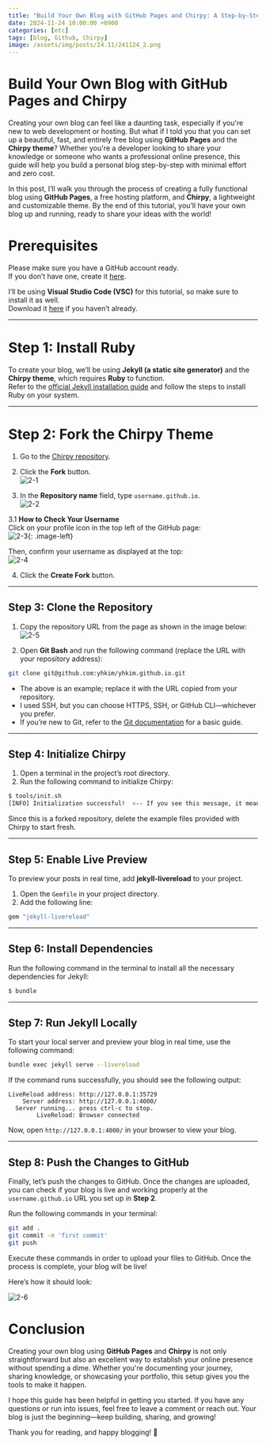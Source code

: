 ```yaml
---
title: "Build Your Own Blog with GitHub Pages and Chirpy: A Step-by-Step Guide"
date: 2024-11-24 10:00:00 +0900
categories: [etc]
tags: [blog, Github, Chirpy]
image: /assets/img/posts/24.11/241124_2.png
---
```


# Build Your Own Blog with GitHub Pages and Chirpy

Creating your own blog can feel like a daunting task, especially if you're new to web development or hosting. But what if I told you that you can set up a beautiful, fast, and entirely free blog using **GitHub Pages** and the **Chirpy theme**? Whether you're a developer looking to share your knowledge or someone who wants a professional online presence, this guide will help you build a personal blog step-by-step with minimal effort and zero cost.

In this post, I’ll walk you through the process of creating a fully functional blog using **GitHub Pages**, a free hosting platform, and **Chirpy**, a lightweight and customizable theme. By the end of this tutorial, you’ll have your own blog up and running, ready to share your ideas with the world!

<!-- 
# GitHub Pages와 Chirpy로 나만의 블로그 만들기

자신만의 블로그를 만드는 것은 처음 시작할 때 상당히 어렵게 느껴질 수 있습니다. 하지만 **GitHub Pages**와 **Chirpy 테마**를 사용하면 아름답고 빠르며 완전히 무료인 블로그를 손쉽게 만들 수 있다는 것을 아셨나요? 당신이 개발자로서 지식을 공유하고 싶거나, 전문적인 온라인 포트폴리오를 만들고 싶다면, 이 가이드는 최소한의 노력과 비용으로 개인 블로그를 만드는 데 도움을 줄 것입니다.

이 글에서는 무료 호스팅 플랫폼인 **GitHub Pages**와 가볍고 커스터마이즈 가능한 테마인 **Chirpy**를 사용하여 완전히 기능적인 블로그를 만드는 과정을 안내할 것입니다. 튜토리얼을 마치면 자신만의 블로그를 완성하여 세상과 아이디어를 공유할 준비를 마칠 수 있을 것입니다!
-->


# Prerequisites

Please make sure you have a GitHub account ready.  
If you don’t have one, create it [here](https://github.com/).

I’ll be using **Visual Studio Code (VSC)** for this tutorial, so make sure to install it as well.  
Download it [here](https://code.visualstudio.com/) if you haven’t already.

<!-- 
# 사전준비

깃헙 계정은 미리 준비해주세요!!  
없으신 분들은 [여기](https://github.com/)에서 만들어주세요.

저는 **Visual Studio Code (VSC)**로 진행할 것이기 때문에 VSC도 설치해주세요.  
[여기](https://code.visualstudio.com/)에서 설치할 수 있습니다.
-->

---

# Step 1: Install Ruby

To create your blog, we’ll be using **Jekyll (a static site generator)** and the **Chirpy theme**, which requires **Ruby** to function.  
Refer to the [official Jekyll installation guide](https://jekyllrb.com/docs/installation/) and follow the steps to install Ruby on your system.

<!-- 
# 첫번째 ruby 설치

블로그를 만들기 위해 우리는 **Jekyll(정적 사이트 생성기)**와 **Chirpy 테마**를 사용할 것입니다. 이를 위해 **Ruby**가 필수입니다.  
[Jekyll 공식 설치 가이드](https://jekyllrb.com/docs/installation/)를 참고하여 Ruby를 설치해주세요.
-->

---

# Step 2: Fork the Chirpy Theme

1. Go to the [Chirpy repository](https://github.com/cotes2020/jekyll-theme-chirpy/).  

2. Click the **Fork** button.  
![2-1](/assets/img/posts/24.11/2-1.png)

3. In the **Repository name** field, type `username.github.io`.  
![2-2](/assets/img/posts/24.11/2-2.png)

3.1 **How to Check Your Username**  
Click on your profile icon in the top left of the GitHub page:  
![2-3](/assets/img/posts/24.11/2-3.png){: .image-left}

Then, confirm your username as displayed at the top:  
![2-4](/assets/img/posts/24.11/2-4.png)

4. Click the **Create Fork** button.

<!-- 
# 두번쨰 Chirpy Fork 하기

1. [Chirpy Repository](https://github.com/cotes2020/jekyll-theme-chirpy/)로 들어가주세요.

2. **Fork** 버튼을 클릭하세요.  
![2-1](/assets/img/posts/24.11/2-1.png)

3. **Repository name** 필드에 `username.github.io`를 입력하세요.  
![2-2](/assets/img/posts/24.11/2-2.png)

3.1 **username 확인법**  
GitHub 페이지 상단 왼쪽의 프로필 아이콘을 클릭하세요.  
![2-3](/assets/img/posts/24.11/2-3.png){: .image-left}

그런 다음 화면 상단에 표시된 username을 확인하세요.  
![2-4](/assets/img/posts/24.11/2-4.png)

4. **Create Fork** 버튼을 클릭하세요.
-->

---

## Step 3: Clone the Repository

1. Copy the repository URL from the page as shown in the image below:  
![2-5](/assets/img/posts/24.11/2-5.png)

2. Open **Git Bash** and run the following command (replace the URL with your repository address):  

```bash
git clone git@github.com:yhkim/yhkim.github.io.git
```

- The above is an example; replace it with the URL copied from your repository.  
- I used SSH, but you can choose HTTPS, SSH, or GitHub CLI—whichever you prefer.  
- If you’re new to Git, refer to the [Git documentation](https://git-scm.com/doc) for a basic guide.

<!-- 
- 위는 예시이며 각자 리포지토리에서 복사한 주소를 넣으셔야 합니다.  
- 저는 SSH로 했지만 HTTPS, SSH, GitHub CLI 중 아무거나 사용하시면 됩니다.  
- Git에 대한 기초 지식이 없으신 분은 [여기](https://git-scm.com/doc)를 참고하세요.
-->

---

## Step 4: Initialize Chirpy

1. Open a terminal in the project’s root directory.  
2. Run the following command to initialize Chirpy:

```bash
$ tools/init.sh
[INFO] Initialization successful!  <-- If you see this message, it means the initialization was successful.
```

Since this is a forked repository, delete the example files provided with Chirpy to start fresh.

---

## Step 5: Enable Live Preview

To preview your posts in real time, add **jekyll-livereload** to your project.

1. Open the `Gemfile` in your project directory.  
2. Add the following line:

```bash
gem "jekyll-livereload"
```

---

## Step 6: Install Dependencies

Run the following command in the terminal to install all the necessary dependencies for Jekyll:

```bash
$ bundle
```

---

## Step 7: Run Jekyll Locally

To start your local server and preview your blog in real time, use the following command:

```bash
bundle exec jekyll serve --livereload
```

If the command runs successfully, you should see the following output:

```
LiveReload address: http://127.0.0.1:35729
    Server address: http://127.0.0.1:4000/
  Server running... press ctrl-c to stop.
        LiveReload: Browser connected
```

Now, open `http://127.0.0.1:4000/` in your browser to view your blog.

---

## Step 8: Push the Changes to GitHub

Finally, let’s push the changes to GitHub. Once the changes are uploaded, you can check if your blog is live and working properly at the `username.github.io` URL you set up in **Step 2**.

Run the following commands in your terminal:

```bash
git add .
git commit -m 'first commit'
git push
```

Execute these commands in order to upload your files to GitHub. Once the process is complete, your blog will be live!

Here’s how it should look:

![2-6](/assets/img/posts/24.11/2-6.png)


# Conclusion

Creating your own blog using **GitHub Pages** and **Chirpy** is not only straightforward but also an excellent way to establish your online presence without spending a dime. Whether you're documenting your journey, sharing knowledge, or showcasing your portfolio, this setup gives you the tools to make it happen.

I hope this guide has been helpful in getting you started. If you have any questions or run into issues, feel free to leave a comment or reach out. Your blog is just the beginning—keep building, sharing, and growing!

Thank you for reading, and happy blogging! 🚀

<!-- 
## 사전준비 

깃헙 계정은 미리 준비해주세요!!
없으신 분들은 여기 에서 만들어주세요. https://github.com/

저는 Visual studio Code로 진행 할 것 이기 때문에 VSC도 설치해주세요.
https://code.visualstudio.com/
없으신 분들은 여기서 설치해주시면 됩니다.


## 첫번째 ruby 설치

저희는 jekyll(정적 사이트 생성기)와 chirpy 테마를 사용해서 만들것이기 때문에 **ruby가 필수**입니다
- 참고 : https://jekyllrb.com/docs/installation/

위 사이트의 가이드를 보고 설치해 주세요.

## 두번쨰 Chirpy Fork 하기

1. https://github.com/cotes2020/jekyll-theme-chirpy/ 여기 사이트로 들어가주세요

2. Fork를 클릭해주세요
![2-1](/assets/img/posts/24.11/2-1.png)

3. Repository name에 username.github.io를 입력해주세요. 
![2-2](/assets/img/posts/24.11/2-2.png)

3-1. username 확인법

![2-3](/assets/img/posts/24.11/2-3.png){: .image-left}

깃헙 페이지 왼쪽 상단에 프로필 아이콘 클릭 후

![2-4](/assets/img/posts/24.11/2-4.png)

위에 나와있는 username을 확인 하시면 됩니다.

4. Create fork 버튼을 눌러주세요.

## 세번째 소스 클론 받기
![2-5](/assets/img/posts/24.11/2-5.png)
위 사진의 주소를 보고 git bash 에서 아래 명령을 통해 소스를 받습니다. 

```bash
git clone git@github.com:yhkim/yhkim.github.io.git
```
- 위는 예시이며 각자 repositoy에서 복사한 주소를 넣으셔야 합니다.
- 저는 SSH로 했지만 HTTPS, SSH, GitHub CLI에 아무거나 사용하시면 됩니다.
- git에 대한 기초 지식이 없으신 분은 우선 [여기](https://git-scm.com/doc)를 참고하세요~

## 네번째 Chirpy 초기화 하기

소스 홈에서 터미널을 여시고 아래 명령을 사용하여 chirpy를 초기화 해줍니다.

```bash
$ tools/init.sh
[INFO] Initialization successful!  <-- 이런 메세지가 나오면 성공입니다.
```

fork로 받았기 때문에 chirpy 자체 개발을 위해 예시 파일들을 삭제 해줍니다.

## 5번째 실시간 적용 시키기

로컬 환경에서 열어서 포스트 작성할때 실시간으로 변경하는것을 보기 위한 작업입니다.

Gemfile에 jekyll-livereload 추가
프로젝트의 Gemfile에 다음을 추가하세요:

```bash
gem "jekyll-livereload"
```

## 6번째 의존성 설치하기

```bash
$ bundle
```

jekyll을 로컬에서 실행시키기 위해 터미널에서 위 명령어를 사용하여 의존성 모듈들을 모두 설치해주세요.

## 7번째 로컬환경에서 실행하기

```bash
bundle exec jekyll serve --livereload
```

위 코드로 실행을 시켜주시면
```
LiveReload address: http://127.0.0.1:35729
    Server address: http://127.0.0.1:4000/
  Server running... press ctrl-c to stop.
        LiveReload: Browser connected
```
위 코드가 나오면 성공입니다.

자 이제 Server address: http://127.0.0.1:4000/ 로 들어가주시면 됩니다.

## 8번째 소스 올리기

자 이제 마지막으로 소스를 올리겠습니다. 
소스를 올리면 로컬 환경이 아니라 아까 2번째에서 만든 username.github.io가 잘 적용이 됐는지 확인 하시면 됩니다.

터미널에서

```bash
git add .
git commit -m 'first commit'
git push
```
위 코드를 순서대로 해주시면 이제 마무리가 됐습니다.

![2-6](/assets/img/posts/24.11/2-6.png)


자 이제 위에 처럼 페이지가 이렇게 나오면 성공 입니다!! 😂

## 결론

**GitHub Pages**와 **Chirpy**를 사용해 블로그를 만드는 것은 쉽고 무료로 온라인 포트폴리오를 구축할 수 있는 훌륭한 방법입니다. 여러분이 여정을 기록하거나 지식을 공유하거나 포트폴리오를 보여주고 싶다면, 이 설정은 이를 가능하게 하는 도구를 제공합니다.

이 가이드가 시작하는 데 도움이 되었기를 바랍니다. 질문이 있거나 문제가 발생하면 언제든지 댓글을 남기거나 문의하세요. 여러분의 블로그는 시작일 뿐입니다. 계속해서 만들고, 공유하고, 성장하세요!

읽어주셔서 감사합니다. 즐거운 블로깅 되세요! 🚀
-->